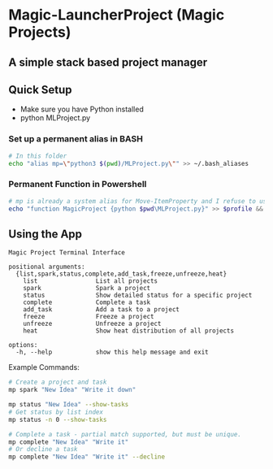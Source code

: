 # Magic-LauncherProject (Magic Projects)
## A simple stack based project manager

## Quick Setup
- Make sure you have Python installed
- python MLProject.py <command>

### Set up a permanent alias in BASH
```bash
# In this folder
echo "alias mp=\"python3 $(pwd)/MLProject.py\"" >> ~/.bash_aliases
```

### Permanent Function in Powershell
```powershell
# mp is already a system alias for Move-ItemProperty and I refuse to use the other acronym.
echo "function MagicProject {python $pwd\MLProject.py}" >> $profile && . $profile
```

## Using the App

```
Magic Project Terminal Interface

positional arguments:
  {list,spark,status,complete,add_task,freeze,unfreeze,heat}
    list                List all projects
    spark               Spark a project
    status              Show detailed status for a specific project
    complete            Complete a task
    add_task            Add a task to a project
    freeze              Freeze a project
    unfreeze            Unfreeze a project
    heat                Show heat distribution of all projects

options:
  -h, --help            show this help message and exit
```

Example Commands:

```bash
# Create a project and task
mp spark "New Idea" "Write it down"
```

```bash
mp status "New Idea" --show-tasks
# Get status by list index
mp status -n 0 --show-tasks
```

```bash
# Complete a task - partial match supported, but must be unique.
mp complete "New Idea" "Write it"
# Or decline a task
mp complete "New Idea" "Write it" --decline
```

